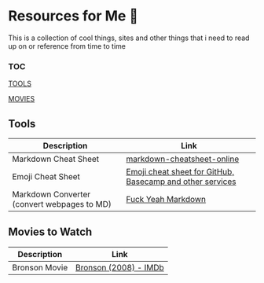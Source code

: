 # Resources for Me :rocket:
This is a collection of cool things, sites and other things that i need to read up on or reference from time to time

### TOC
[TOOLS](#tools)

[MOVIES](#movies-to-watch)

## Tools
Description | Link
---------------- | --------
Markdown Cheat Sheet     | [markdown-cheatsheet-online](https://guides.github.com/pdfs/markdown-cheatsheet-online.pdf)
Emoji Cheat Sheet |  [Emoji cheat sheet for GitHub, Basecamp and other services](https://www.webpagefx.com/tools/emoji-cheat-sheet/)
Markdown Converter (convert webpages to MD) | [Fuck Yeah Markdown](http://fuckyeahmarkdown.com/)


## Movies to Watch
Description | Link
---------------- | --------
Bronson Movie | [Bronson (2008) - IMDb](https://www.imdb.com/title/tt1172570/)





